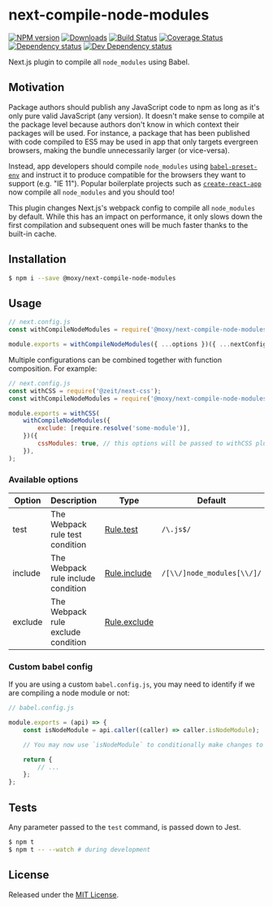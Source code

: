 # next-compile-node-modules

[![NPM version][npm-image]][npm-url] [![Downloads][downloads-image]][npm-url] [![Build Status][travis-image]][travis-url] [![Coverage Status][codecov-image]][codecov-url] [![Dependency status][david-dm-image]][david-dm-url] [![Dev Dependency status][david-dm-dev-image]][david-dm-dev-url]

[npm-url]:https://npmjs.org/package/@moxy/next-compile-node-modules
[downloads-image]:https://img.shields.io/npm/dm/@moxy/next-compile-node-modules.svg
[npm-image]:https://img.shields.io/npm/v/@moxy/next-compile-node-modules.svg
[travis-url]:https://travis-ci.org/moxystudio/next-compile-node-modules
[travis-image]:http://img.shields.io/travis/moxystudio/next-compile-node-modules/master.svg
[codecov-url]:https://codecov.io/gh/moxystudio/next-compile-node-modules
[codecov-image]:https://img.shields.io/codecov/c/github/moxystudio/next-compile-node-modules/master.svg
[david-dm-url]:https://david-dm.org/moxystudio/next-compile-node-modules
[david-dm-image]:https://img.shields.io/david/moxystudio/next-compile-node-modules.svg
[david-dm-dev-url]:https://david-dm.org/moxystudio/next-compile-node-modules?type=dev
[david-dm-dev-image]:https://img.shields.io/david/dev/moxystudio/next-compile-node-modules.svg

Next.js plugin to compile all `node_modules` using Babel.

## Motivation

Package authors should publish any JavaScript code to npm as long as it's only pure valid JavaScript (any version). It doesn't make sense to compile at the package level because authors don't know in which context their packages will be used. For instance, a package that has been published with code compiled to ES5 may be used in app that only targets evergreen browsers, making the bundle unnecessarily larger (or vice-versa).

Instead, app developers should compile `node_modules` using [`babel-preset-env`](https://babeljs.io/docs/en/babel-preset-env) and instruct it to produce compatible for the browsers they want to support (e.g. "IE 11"). Popular boilerplate projects such as [`create-react-app`](https://github.com/facebook/create-react-app) now compile all `node_modules` and you should too!

This plugin changes Next.js's webpack config to compile all `node_modules` by default. While this has an impact on performance, it only slows down the first compilation and subsequent ones will be much faster thanks to the built-in cache.

## Installation

```sh
$ npm i --save @moxy/next-compile-node-modules
```

## Usage

```js
// next.config.js
const withCompileNodeModules = require('@moxy/next-compile-node-modules');

module.exports = withCompileNodeModules({ ...options })({ ...nextConfig });
```

Multiple configurations can be combined together with function composition. For example:

```js
// next.config.js
const withCSS = require('@zeit/next-css');
const withCompileNodeModules = require('@moxy/next-compile-node-modules');

module.exports = withCSS(
    withCompileNodeModules({
        exclude: [require.resolve('some-module')],
    })({
        cssModules: true, // this options will be passed to withCSS plugin through nextConfig
    }),
);
```

### Available options

| Option | Description | Type | Default |
|  ---   |     ---     | ---  |   ---   |
| test | The Webpack rule test condition | [Rule.test](https://webpack.js.org/configuration/module/#ruletest) | `/\.js$/` |
| include | The Webpack rule include condition | [Rule.include](https://webpack.js.org/configuration/module/#ruleinclude) | `/[\\/]node_modules[\\/]/` |
| exclude | The Webpack rule exclude condition | [Rule.exclude](https://webpack.js.org/configuration/module/#ruleexclude) | |

### Custom babel config

If you are using a custom `babel.config.js`, you may need to identify if we are compiling a node module or not:

```js
// babel.config.js

module.exports = (api) => {
    const isNodeModule = api.caller((caller) => caller.isNodeModule);

    // You may now use `isNodeModule` to conditionally make changes to the returned config

    return {
        // ...
    };
};
```

## Tests

Any parameter passed to the `test` command, is passed down to Jest.

```sh
$ npm t
$ npm t -- --watch # during development
```

## License

Released under the [MIT License](http://www.opensource.org/licenses/mit-license.php).
